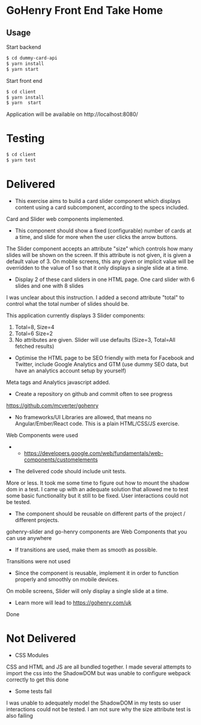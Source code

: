 # GoHenry Front End Take Home

## Usage

Start backend

```sh
$ cd dummy-card-api
$ yarn install
$ yarn start
```

Start front end

```sh
$ cd client
$ yarn install
$ yarn  start
```

Application will be available on http://localhost:8080/

# Testing

```sh
$ cd client
$ yarn test
```

# Delivered

- This exercise aims to build a card slider component which displays content using a card subcomponent, according to the specs included.

Card and Slider web components implemented.

- This component should show a fixed (configurable) number of cards at a time, and slide for more when the user clicks the arrow buttons.

The Slider component accepts an attribute "size" which controls how many slides will be shown on the screen. If this attribute is not given, it is given a default value of 3. On mobile screens, this any given or implicit value will be overridden to the value of 1 so that it only displays a single slide at a time.

- Display 2 of these card sliders in one HTML page. One card slider with 6 slides and one with 8 slides

I was unclear about this instruction. I added a second attribute "total" to control what the total number of slides should be.

This application currently displays 3 Slider components:

1. Total=8, Size=4
2. Total=6 Size=2
3. No attributes are given. Slider will use defaults (Size=3, Total=All fetched results)

- Optimise the HTML page to be SEO friendly with meta for Facebook and Twitter, include Google Analytics and GTM (use dummy SEO data, but have an analytics account setup by yourself)

Meta tags and Analytics javascript added.

- Create a repository on github and commit often to see progress

https://github.com/mcverter/gohenry

- No frameworks/UI Libraries are allowed, that means no Angular/Ember/React code. This is a plain HTML/CSS/JS exercise.

Web Components were used

- - https://developers.google.com/web/fundamentals/web-components/customelements

* The delivered code should include unit tests.

More or less. It took me some time to figure out how to mount the shadow dom in a test. I came up with an adequate solution that allowed me to test some basic functionality but it still to be fixed. User interactions could not be tested.

- The component should be reusable on different parts of the project / different projects.

gohenry-slider and go-henry components are Web Components that you can use anywhere

- If transitions are used, make them as smooth as possible.

Transitions were not used

- Since the component is reusable, implement it in order to function properly and smoothly on mobile devices.

On mobile screens, Slider will only display a single slide at a time.

- Learn more will lead to https://gohenry.com/uk

Done

# Not Delivered

- CSS Modules

CSS and HTML and JS are all bundled together. I made several attempts to import the css into the ShadowDOM but was unable to configure webpack correctly to get this done

- Some tests fail

I was unable to adequately model the ShadowDOM in my tests so user interactions could not be tested. I am not sure why the size attribute test is also failing

